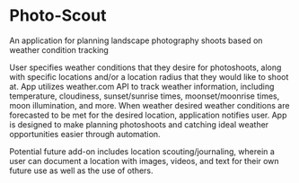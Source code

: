 # Photo-Scout
An application for planning landscape photography shoots based on weather condition tracking

User specifies weather conditions that they desire for photoshoots, along with specific locations and/or a location radius that they would like to shoot at.
App utilizes weather.com API to track weather information, including temperature, cloudiness, sunset/sunrise times, moonset/moonrise times, moon illumination, and more.
When weather desired weather conditions are forecasted to be met for the desired location, application notifies user.
App is designed to make planning photoshoots and catching ideal weather opportunities easier through automation.

Potential future add-on includes location scouting/journaling, wherein a user can document a location with images, videos, and text for their own future use as well as the use of others.
